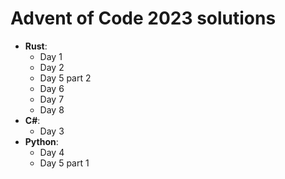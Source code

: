 # Advent of Code 2023 solutions
* **Rust**:
    * Day 1
    * Day 2
    * Day 5 part 2
    * Day 6
    * Day 7
    * Day 8
* **C#**:
    * Day 3
* **Python**:
    * Day 4
    * Day 5 part 1
